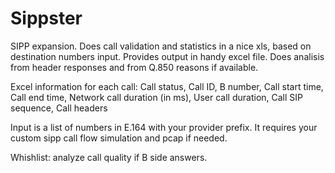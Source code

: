 # Sippster
SIPP expansion. Does call validation and statistics in a nice xls, based on destination numbers input.
Provides output in handy excel file. Does analisis from header responses and from Q.850 reasons if available.

Excel information for each call:
Call status, Call ID, B number, Call start time, Call end time, Network call duration (in ms), User call duration, Call SIP sequence, Call headers

Input is a list of numbers in E.164 with your provider prefix. 
It requires your custom sipp call flow simulation and pcap if needed.

Whishlist: analyze call quality if B side answers.
